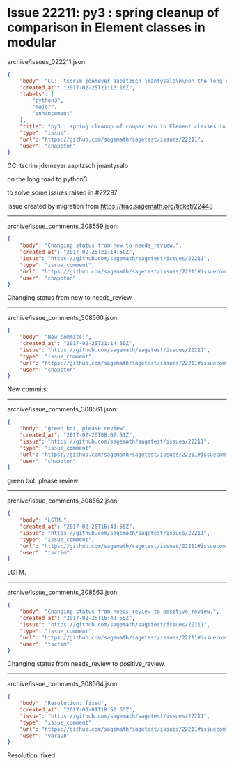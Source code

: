 # Issue 22211: py3 : spring cleanup of comparison in Element classes in modular

archive/issues_022211.json:
```json
{
    "body": "CC:  tscrim jdemeyer aapitzsch jmantysalo\n\non the long road to python3\n\nto solve some issues raised in #22297\n\nIssue created by migration from https://trac.sagemath.org/ticket/22448\n\n",
    "created_at": "2017-02-25T21:13:16Z",
    "labels": [
        "python3",
        "major",
        "enhancement"
    ],
    "title": "py3 : spring cleanup of comparison in Element classes in modular",
    "type": "issue",
    "url": "https://github.com/sagemath/sagetest/issues/22211",
    "user": "chapoton"
}
```
CC:  tscrim jdemeyer aapitzsch jmantysalo

on the long road to python3

to solve some issues raised in #22297

Issue created by migration from https://trac.sagemath.org/ticket/22448





---

archive/issue_comments_308559.json:
```json
{
    "body": "Changing status from new to needs_review.",
    "created_at": "2017-02-25T21:14:50Z",
    "issue": "https://github.com/sagemath/sagetest/issues/22211",
    "type": "issue_comment",
    "url": "https://github.com/sagemath/sagetest/issues/22211#issuecomment-308559",
    "user": "chapoton"
}
```

Changing status from new to needs_review.



---

archive/issue_comments_308560.json:
```json
{
    "body": "New commits:",
    "created_at": "2017-02-25T21:14:50Z",
    "issue": "https://github.com/sagemath/sagetest/issues/22211",
    "type": "issue_comment",
    "url": "https://github.com/sagemath/sagetest/issues/22211#issuecomment-308560",
    "user": "chapoton"
}
```

New commits:



---

archive/issue_comments_308561.json:
```json
{
    "body": "green bot, please review",
    "created_at": "2017-02-26T08:07:51Z",
    "issue": "https://github.com/sagemath/sagetest/issues/22211",
    "type": "issue_comment",
    "url": "https://github.com/sagemath/sagetest/issues/22211#issuecomment-308561",
    "user": "chapoton"
}
```

green bot, please review



---

archive/issue_comments_308562.json:
```json
{
    "body": "LGTM.",
    "created_at": "2017-02-26T16:43:55Z",
    "issue": "https://github.com/sagemath/sagetest/issues/22211",
    "type": "issue_comment",
    "url": "https://github.com/sagemath/sagetest/issues/22211#issuecomment-308562",
    "user": "tscrim"
}
```

LGTM.



---

archive/issue_comments_308563.json:
```json
{
    "body": "Changing status from needs_review to positive_review.",
    "created_at": "2017-02-26T16:43:55Z",
    "issue": "https://github.com/sagemath/sagetest/issues/22211",
    "type": "issue_comment",
    "url": "https://github.com/sagemath/sagetest/issues/22211#issuecomment-308563",
    "user": "tscrim"
}
```

Changing status from needs_review to positive_review.



---

archive/issue_comments_308564.json:
```json
{
    "body": "Resolution: fixed",
    "created_at": "2017-03-01T18:50:55Z",
    "issue": "https://github.com/sagemath/sagetest/issues/22211",
    "type": "issue_comment",
    "url": "https://github.com/sagemath/sagetest/issues/22211#issuecomment-308564",
    "user": "vbraun"
}
```

Resolution: fixed
